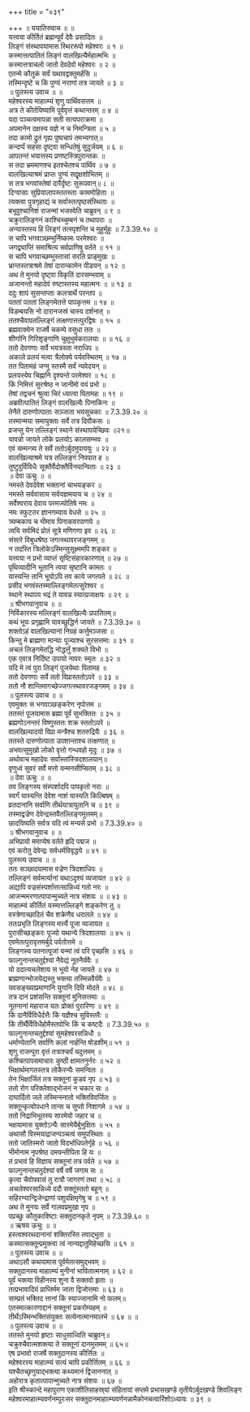 +++
title = "०३९"

+++
॥ ययातिरुवाच ॥ ॥  
यत्त्वया कीर्तितं ब्रह्मन्पूर्वं देवैः प्रसादितः ॥  
लिङ्गं संस्थापयामास स्थिररूपो महेश्वरः ॥ १ ॥  
कस्मात्तत्पातितं लिङ्गं वालखिल्यैर्महात्मभिः ॥  
कस्मात्तत्राचलो जातो देवदेवो महेश्वरः ॥ २ ॥  
एतन्मे कौतुकं सर्वं यथावद्वक्तुमर्हसि ॥  
तस्मिन्दृष्टे च किं पुण्यं नराणां तत्र जायते ॥ ३ ॥  
॥ पुलस्त्य उवाच ॥ ॥  
महेश्वरस्य माहात्म्यं शृणु पार्थिवसत्तम ॥  
अत्र ते कीर्तयिष्यामि पूर्ववृत्तं कथान्तरम् ॥ ४ ॥  
यदा पञ्चत्वमापन्ना सती सत्यपराक्रमा ॥  
अपमानेन दक्षस्य यज्ञे न च निमन्त्रिता ॥ ५ ॥  
तदा कामो द्रुतं गृह्य पुष्पचापं तमभ्यगात्॥  
कन्दर्प्पं सहसा दृष्ट्वा सन्धितेषुं सुदुर्जयम् ॥ ६ ॥  
आपतन्तं भयात्तस्य प्रणष्टस्त्रिपुरान्तकः ॥  
स तदा भ्रममाणश्च इतश्चेतश्च पार्थिव ॥ ७ ॥  
वालखिल्याश्रमं प्राप्तः पुण्यं सद्वृक्षशोभितम् ॥  
स तत्र भगवांस्तेषां दारैर्दृष्टः सुरूपवान्॥ ८ ॥  
दिग्वासाः सुप्रियालापस्ततस्ताः काममोहिताः ॥  
 त्यक्त्वा पुत्रगृहाद्यं च सर्वास्तत्पृष्ठसंस्थिताः ॥  
बभूवुश्चानिशं राजन्मां भजस्वेति चाब्रुवन् ॥ ९ ॥  
चक्रुरालिङ्गनं काश्चिच्चुम्बनं च तथापराः ॥  
अन्यास्तस्य हि लिङ्गं तत्स्पृशन्ति च मुहुर्मुहुः ॥ 7.3.39.१० ॥  
स चापि भगवाञ्छम्भुर्निष्कामः परमेश्वरः ॥  
जगद्व्याप्तिं समाश्रित्य सर्वप्राणिषु वर्तते ॥ ११ ॥  
स चापि भगवाच्छम्भुस्तासां सरति प्राङ्मुखः ॥  
भ्रान्तस्तत्राश्रमे तेषां दारान्कामेन पीडयन् ॥ १२ ॥  
अथ ते मुनयो दृष्ट्वा विकृतिं दारसम्भवाम् ॥  
अजानन्तो महादेवं रुष्टास्तस्य महात्मनः ॥ ॥ १३ ॥  
ददुः शापं सुसन्तप्ताः कलत्रार्थे परन्तप ॥  
पततां पततां लिङ्गमेतत्ते पापकृत्तम ॥ १४ ॥  
विडम्बयसि नो दारानजस्रं चास्य दर्शनात् ॥  
ततश्चैवापतल्लिङ्गं तत्क्षणात्तत्पुरद्विषः ॥ १५ ॥  
ब्रह्मवाक्येन राजर्षे चकम्पे वसुधा ततः ॥  
शीर्णानि गिरिशृङ्गाणि चुक्षुभुर्मकरालयाः ॥ ॥ १६ ॥  
ततो देवगणाः सर्वे भयत्रस्ता नराधिप ॥  
अकाले प्रलयं मत्वा त्रैलोक्ये पर्यवस्थितम् ॥ १७ ॥  
तत पितामहं जग्मु स्तस्मै सर्वं न्यवेदयन् ॥  
प्रलयस्येव चिह्नानि दृश्यन्ते परमेश्वर ॥ १८ ॥  
किं निमित्तं सुरश्रेष्ठ न जानीमो वयं प्रभो ॥  
तेषां तद्वचनं श्रुत्वा चिरं ध्यात्वा पितामहः ॥ १९ ॥  
अब्रवीत्पातितं लिङ्गं वालखिल्यैः पिनाकिनः ॥  
तेनैते दारुणोत्पाताः सञ्जाता भयसूचकाः ॥ 7.3.39.२० ॥  
तस्मान्मया समायुक्ताः सर्वे तत्र दिवौकसः ॥  
व्रजन्तु येन तल्लिङ्गं स्थाने संस्थापयेच्छिवः ॥२१॥  
यावन्नो जायते लोके प्रलयोऽ कालसम्भवः ॥  
एवं सम्मन्त्र्य ते सर्वे ततोऽर्बुदमुपाययुः ॥ २२ ॥  
वालखिल्याश्रमे यत्र तल्लिङ्गं निपपात ह ॥  
तुष्टुवुर्विविधैः सूक्तैर्वेदोक्तैर्विनयान्विताः ॥ २३ ॥  
॥ देवा ऊचुः ॥ ॥  
नमस्ते देवदेवेश भक्तानां चाभयङ्कर ॥  
नमस्ते सर्ववासाय सर्वयज्ञमयाय च ॥ २४ ॥  
सर्वेश्वराय देवाय परमज्योतिषे नमः ॥  
नमः स्फुटतर ज्ञानगम्याय वेधसे ॥ २५ ॥  
त्र्यम्बकाय च भीमाय पिनाकवरपाणये ॥  
त्वयि सर्वमिदं प्रोतं सूत्रे मणिगणा इव ॥ २६ ॥  
संसारे विबुधश्रेष्ठ जगत्स्थावरजङ्गमम् ॥  
न तदस्ति त्रिलोकेऽस्मिन्सुसूक्ष्ममपि शङ्कर ॥  
यत्त्वया न प्रभो व्याप्तं सृष्टिसंहारकारणात् ॥ २७ ॥  
पृथिव्यादीनि भूतानि त्वया सृष्टानि कामतः ॥  
यास्यन्ति तानि भूयोऽपि तव काये जगत्पते ॥ २८ ॥  
प्रसीद भगवंस्तस्माल्लिङ्गमेतत्सुरेश्वर ॥  
स्थाने स्थापय भद्रं ते यावन्न स्यात्प्रजाक्षयः ॥ २९ ॥  
॥ श्रीभगवानुवाच ॥ ॥  
निर्विकारस्य मल्लिङ्गं वालखिल्यैः प्रपातितम्॥  
कथं भूयः प्रगृह्णामि यावच्छुद्धिर्न जायते ॥ 7.3.39.३० ॥  
शक्तोऽहं वालखिल्यानां निग्रहं कर्त्तुमञ्जसा ॥  
किन्तु मे ब्राह्मणा मान्याः पूज्याश्च सुरसत्तमाः ॥ ३१ ॥  
अचलं लिङ्गमेतद्धि नोद्धर्त्तुं शक्यते विभो ॥  
एक एवात्र निर्दिष्ट उपायो नापरः स्मृतः ॥ ३२ ॥  
यदि मे त्वं पुरा लिङ्गं पूजयेथाः पितामह ॥  
ततो देवगणाः सर्वे ततो विप्रास्ततोऽपरे ॥ ३३ ॥  
ततो नौ शान्तिमागच्छेज्जगत्स्थावरजङ्गमम् ॥ ३४ ॥  
॥ पुलस्त्य उवाच ॥ ॥  
एवमुक्तः स भगवाञ्छङ्करेण नृपोत्तम ॥  
ततस्तं पूजयामास ब्रह्मा पूर्वं सुभक्तितः ॥ ३५ ॥  
ब्रह्मणोऽनन्तरं विष्णुस्ततः शक्र स्ततोऽपरे ॥  
वालखिल्यादयो विप्रा मन्त्रैश्च शतरुद्रियैः ॥ ३६ ॥  
ततस्ते दारुणोत्पाता उपशान्ताश्च तत्क्षणात् ॥  
अभवत्सुमुखो लोको वृत्तो गन्धवहो मृदुः ॥ ३७ ॥  
अथोवाच महादेवः सर्वांस्तांस्त्रिदशालयान्॥  
वृणुध्वं सुवरं सर्वे मत्तो यन्मनसीप्सितम् ॥ ३८ ॥  
॥ देवा ऊचुः ॥ ॥  
तव लिङ्गस्य संस्पर्शादपि पापकृतो नराः ॥  
स्वर्गं यास्यन्ति देवेश नाशं यास्यति किल्बिषम् ॥  
व्रतदानानि सर्वाणि तीर्थयात्रायुतानि च ॥ ३९ ॥  
तस्माद्वज्रेण देवेन्द्रस्तवैतल्लिङ्गमुत्तमम्॥  
छादयिष्यति सर्वत्र यदि त्वं मन्यसे प्रभो ॥ 7.3.39.४० ॥  
॥ श्रीभगवानुवाच ॥ ॥  
अभिप्रायो ममाप्येष वर्तते हृदि पद्मज ॥  
एवं करोतु देवेन्द्रः सर्वधर्मविवृद्धये ॥ ४१ ॥  
पुलस्त्य उवाच ॥ ॥  
ततः सञ्छादयामास वज्रेण त्रिदशाधिपः ॥  
तल्लिङ्गं सर्वमर्त्यानां यथाऽदृश्यं व्यजायत ॥ ४२ ॥  
अद्यापि वज्रसंस्पर्शात्तत्सान्निध्यं गतो नरः ॥  
आजन्ममरणात्पापान्मुच्यते नात्र संशयः ॥ ॥ ४३ ॥  
माहात्म्यं कीर्तितं यस्मात्तल्लिङ्गे शङ्करेण तु ॥  
वस्त्रेणाच्छादितं चैव शक्रेणैव धरातले ॥ ४४ ॥  
ततःप्रभृति लिङ्गस्य मर्त्त्ये पूजा व्यजायत ॥  
पुरासीच्छङ्करः पूज्यो यथान्ये त्रिदशालयाः ॥ ४५ ॥  
एवमेतत्पुरावृत्तमर्बुदे पर्वतोत्तमे ॥  
लिङ्गस्य पतनात्पूजां यन्मां त्वं परि पृच्छसि ॥ ४६ ॥  
फाल्गुनान्तचतुर्द्दश्यां नैवेद्यं नूतनैर्यवैः ॥  
यो ददात्यचलेशाय स भूयो नेह जायते ॥ ४७ ॥  
ब्राह्मणान्भोजयेद्यस्तु भक्त्या तस्मिन्नवैर्यवैः ॥  
यवसङ्ख्याप्रमाणानि युगानि दिवि मोदते ॥ ४८ ॥  
तत्र दानं प्रशंसन्ति सक्तूनां मुनिसत्तमाः ॥  
नूतनानां महाराज यतः प्रोक्तं पुरारिणा ॥ ४९ ॥  
किं दानैर्विविधैर्दत्तैः किं यज्ञैश्च सुविस्तरैः ॥  
किं तीर्थैर्विविधैहोमैस्तपोभिः किं च कष्टदैः ॥ 7.3.39.५० ॥  
फाल्गुनान्तचतुर्द्दश्यां सुमहेश्वरसन्निधौ ॥  
धर्माण्येतानि सर्वाणि कलां नार्हन्ति षोडशीम्॥ ५१ ॥  
शृणु राजन्पुरा वृत्तं तत्राश्चर्यं यदुत्तमम् ॥  
कश्चित्पापसमाचारः कुष्ठी क्षामतनुर्नरः ॥ ५२ ॥  
भिक्षार्थमागतस्तत्र लोकैरन्यैः समन्वितः ॥  
तेन भिक्षार्जितं तत्र सक्तूनां कुडवं नृप ॥ ५३ ॥  
ततो रोग परिक्लेशाद्भोजनं न चकार सः ॥  
दाघार्दितो जले तस्मिन्स्नातो भक्तिविवर्जितः ॥  
सक्तून्कृत्वोपधाने तान्स च सुप्तो निशागमे ॥ ५४ ॥  
ततो निद्राभिभूतस्य सारमेयो जहार च ॥  
भक्षयामास युक्तोऽन्यैः सारमेयैर्बुभुक्षितः ॥ ५५ ॥  
अथासौ विस्मयाद्राजन्पञ्चत्वं समुपस्थितः ॥  
ततो जातिस्मरो जातो विदर्भाधिपतेर्गृहे ॥ ५६ ॥  
भीमोनाम नृपश्रेष्ठ दमयन्तीपिता हि यः ॥  
तं प्रभावं हि विज्ञाय सक्तूनां तत्र पर्वते ॥ ५७ ॥  
फाल्गुनान्तचतुर्दश्यां वर्षे वर्षे जगाम सः ॥  
कृत्वा चैवोपवासं तु रात्रौ जागरणं तथा ॥ ५८ ॥  
अचलेश्वरसान्निध्ये ददौ सक्तूंस्ततो बहून् ॥  
सहिरण्यान्द्विजेन्द्राणां पशुपक्षिमृगेषु च ॥ ५९ ॥  
अथ ते मुनयः सर्वे गालवप्रमुखा नृप ॥  
पप्रच्छुः कौतुकाविष्टाः सक्तुदानकृते नृपम् ॥ 7.3.39.६० ॥  
॥ ऋषय ऊचुः ॥ ॥  
हस्त्वश्वरथदानानां शक्तिरस्ति तवाद्भुता ॥  
कस्मात्सक्तून्प्रमुक्त्वा त्वं नान्यद्दातुमिहेच्छसि ॥ ६१ ॥  
॥ पुलस्त्य उवाच ॥ ॥  
अथाऽसौ कथयामास पूर्वमेतत्समुद्भवम् ॥  
सक्तुदानस्य माहात्म्यं मुनीनां भावितात्मनाम् ॥ ६२ ॥  
पूर्वं भक्त्या विहीनस्य शुना वै सक्तवो हृताः ॥  
तत्प्रभावादियं प्राप्तिर्मम जाता द्विजोत्तमाः ॥ ६३ ॥  
साम्प्रतं भक्तिद त्तानां किं स्याज्जानामि नो फलम्॥  
एतस्मात्कारणाद्दानं सक्तूनां प्रकरोम्यहम् ॥  
तीर्थेऽस्मिन्भक्तिसंयुक्तः सत्येनात्मानमालभे ॥ ६४ ॥ ॥  
॥ पुलस्त्य उवाच ॥ ॥  
ततस्ते मुनयो हृष्टाः साधुसाध्विति चाब्रुवन्॥  
चक्रुश्चैवात्मशक्त्या ते सक्तूनां दानमुत्तमम् ॥ ६५॥  
एष प्रभावो राजर्षे सक्तुदानस्य कीर्त्तितः ॥  
महेश्वरस्य माहात्म्यं सत्यं चापि प्रकीर्त्तितम् ॥ ६६ ॥  
यश्चैतच्छृणुयाद्भक्त्या कथ्यमानं द्विजाननात् ॥  
अहोरात्र कृतात्पापान्मुच्यते नात्र संशयः ॥ ६७ ॥  
इति श्रीस्कान्दे महापुराण एकाशीतिसाहस्र्यां संहितायां सप्तमे प्रभासखण्डे तृतीयेऽर्बुदखण्डे शिवलिङ्ग महेश्वरमाहात्म्यवर्णनम्पुरःसर सक्तुदानमाहात्म्यवर्णनन्नामैकोनचत्वारिंशोऽध्यायः ॥ ३९ ॥